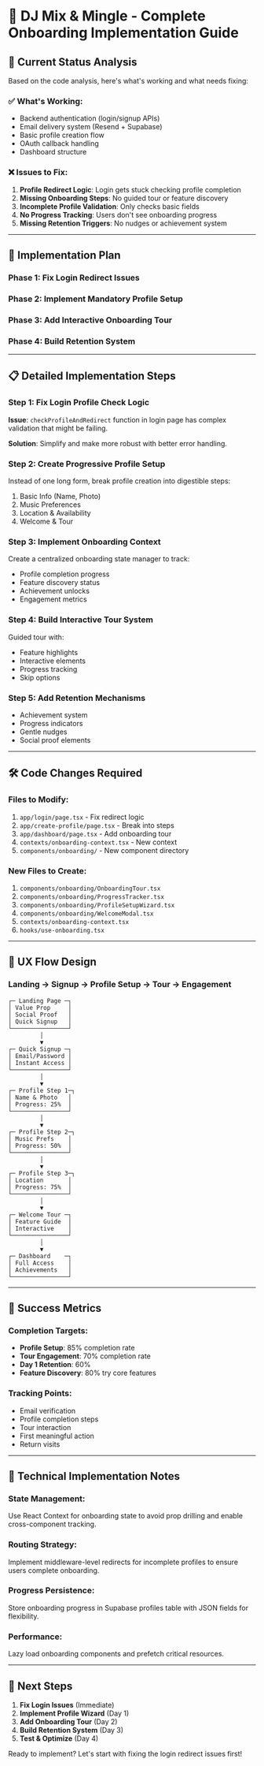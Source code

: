 # 🎵 DJ Mix & Mingle - Complete Onboarding Implementation Guide

## 🎯 Current Status Analysis

Based on the code analysis, here's what's working and what needs fixing:

### ✅ What's Working:

- Backend authentication (login/signup APIs)
- Email delivery system (Resend + Supabase)
- Basic profile creation flow
- OAuth callback handling
- Dashboard structure

### ❌ Issues to Fix:

1. **Profile Redirect Logic**: Login gets stuck checking profile completion
2. **Missing Onboarding Steps**: No guided tour or feature discovery
3. **Incomplete Profile Validation**: Only checks basic fields
4. **No Progress Tracking**: Users don't see onboarding progress
5. **Missing Retention Triggers**: No nudges or achievement system

---

## 🚀 Implementation Plan

### Phase 1: Fix Login Redirect Issues

### Phase 2: Implement Mandatory Profile Setup

### Phase 3: Add Interactive Onboarding Tour

### Phase 4: Build Retention System

---

## 📋 Detailed Implementation Steps

### Step 1: Fix Login Profile Check Logic

**Issue**: `checkProfileAndRedirect` function in login page has complex validation that might be failing.

**Solution**: Simplify and make more robust with better error handling.

### Step 2: Create Progressive Profile Setup

Instead of one long form, break profile creation into digestible steps:

1. Basic Info (Name, Photo)
2. Music Preferences
3. Location & Availability
4. Welcome & Tour

### Step 3: Implement Onboarding Context

Create a centralized onboarding state manager to track:

- Profile completion progress
- Feature discovery status
- Achievement unlocks
- Engagement metrics

### Step 4: Build Interactive Tour System

Guided tour with:

- Feature highlights
- Interactive elements
- Progress tracking
- Skip options

### Step 5: Add Retention Mechanisms

- Achievement system
- Progress indicators
- Gentle nudges
- Social proof elements

---

## 🛠️ Code Changes Required

### Files to Modify:

1. `app/login/page.tsx` - Fix redirect logic
2. `app/create-profile/page.tsx` - Break into steps
3. `app/dashboard/page.tsx` - Add onboarding tour
4. `contexts/onboarding-context.tsx` - New context
5. `components/onboarding/` - New component directory

### New Files to Create:

1. `components/onboarding/OnboardingTour.tsx`
2. `components/onboarding/ProgressTracker.tsx`
3. `components/onboarding/ProfileSetupWizard.tsx`
4. `components/onboarding/WelcomeModal.tsx`
5. `contexts/onboarding-context.tsx`
6. `hooks/use-onboarding.tsx`

---

## 🎨 UX Flow Design

### Landing → Signup → Profile Setup → Tour → Engagement

```
┌─ Landing Page ─┐
│ Value Prop     │
│ Social Proof   │
│ Quick Signup   │
└────────────────┘
         │
         ▼
┌─ Quick Signup ─┐
│ Email/Password │
│ Instant Access │
└────────────────┘
         │
         ▼
┌─ Profile Step 1─┐
│ Name & Photo   │
│ Progress: 25%  │
└────────────────┘
         │
         ▼
┌─ Profile Step 2─┐
│ Music Prefs    │
│ Progress: 50%  │
└────────────────┘
         │
         ▼
┌─ Profile Step 3─┐
│ Location       │
│ Progress: 75%  │
└────────────────┘
         │
         ▼
┌─ Welcome Tour ─┐
│ Feature Guide  │
│ Interactive    │
└────────────────┘
         │
         ▼
┌─ Dashboard    ─┐
│ Full Access    │
│ Achievements   │
└────────────────┘
```

---

## 🏁 Success Metrics

### Completion Targets:

- **Profile Setup**: 85% completion rate
- **Tour Engagement**: 70% completion rate
- **Day 1 Retention**: 60%
- **Feature Discovery**: 80% try core features

### Tracking Points:

- Email verification
- Profile completion steps
- Tour interaction
- First meaningful action
- Return visits

---

## 🔧 Technical Implementation Notes

### State Management:

Use React Context for onboarding state to avoid prop drilling and enable cross-component tracking.

### Routing Strategy:

Implement middleware-level redirects for incomplete profiles to ensure users complete onboarding.

### Progress Persistence:

Store onboarding progress in Supabase profiles table with JSON fields for flexibility.

### Performance:

Lazy load onboarding components and prefetch critical resources.

---

## 🚀 Next Steps

1. **Fix Login Issues** (Immediate)
2. **Implement Profile Wizard** (Day 1)
3. **Add Onboarding Tour** (Day 2)
4. **Build Retention System** (Day 3)
5. **Test & Optimize** (Day 4)

Ready to implement? Let's start with fixing the login redirect issues first!
